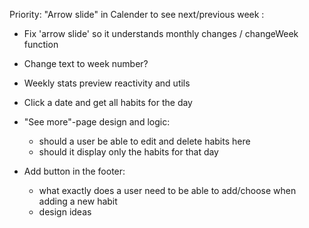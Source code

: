 Priority:
"Arrow slide" in Calender to see next/previous week :
* Fix 'arrow slide' so it understands monthly changes / changeWeek function
* Change text to week number? 



* Weekly stats preview reactivity and utils

* Click a date and get all habits for the day

* "See more"-page design and logic:
   - should a user be able to edit and delete habits here
   - should it display only the habits for that day

* Add button in the footer:
   - what exactly does a user need to be able to add/choose when adding a new habit
   - design ideas
